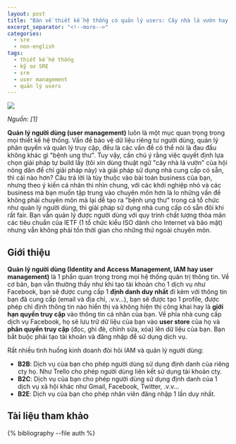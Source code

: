 ```yaml
---
layout: post
title: "Bàn về thiết kế hệ thống có quản lý users: Cây nhà lá vườn hay ăn sẵn?"
excerpt_separator: "<!--more-->"
categories:
  - sre
  - non-english
tags:
  - thiết kế hệ thống
  - kỹ sư SRE
  - sre
  - user management
  - quản lý users
---
```


![](https://images.ctfassets.net/kbkgmx9upatd/6kbL4HCOIufohPQq4dLuUg/b703a314b88daa939d62d7b0bf3e54fc/User_Profiles__1_.png)

_Nguồn: [1]_

__Quản lý người dùng (user management)__ luôn là một mục quan trọng trong mọi thiết kế hệ thống.
Vấn đề bảo vệ dữ liệu riêng tư người dùng, quản lý phân quyền và quản lý truy cập, đều là các vấn đề có thể nói là đau đầu không khác gì "bệnh ung thư".
Tuy vậy, cần chú ý rằng việc quyết định lựa chọn giải pháp tự build lấy (tôi xin dùng thuật ngữ "cây nhà lá vườn" của hội nông dân để chỉ giải pháp này) và giải pháp sử dụng nhà cung cấp có sẵn, thì cái nào hơn?
Câu trả lời là tùy thuộc vào bài toán business của bạn, nhưng theo ý kiến cá nhân thì nhìn chung, với các khởi nghiệp nhỏ và các business mà bạn muốn tập trung vào chuyên môn hơn là lo những vấn đề không phải chuyên môn mà lại dễ tạo ra "bệnh ung thư" trong cả tổ chức như quản lý người dùng, thì giải pháp sử dụng nhà cung cấp có sẵn đôi khi rất fair.
Bạn vẫn quản lý được người dùng với quy trình chất lượng thỏa mãn các tiêu chuẩn của IETF (1 tổ chức kiểu ISO dành cho Internet và bảo mật) nhưng vẫn không phải tốn thời gian cho những thứ ngoài chuyên môn.

<!--more-->
## Giới thiệu

__Quản lý người dùng (Identity and Access Management, IAM hay user management)__ là 1 phần quan trọng trong mọi hệ thống quản trị thông tin.
Về cơ bản, bạn vẫn thường thấy như khi tạo tài khoản cho 1 dịch vụ như Facebook, bạn sẽ được cung cấp 1 __định danh duy nhất__ đi kèm với thông tin bạn đã cung cấp (email và địa chỉ, .v.v...), bạn sẽ được tạo 1 profile, được phép chỉ định thông tin nào hiển thị và không hiện thị công khai hay là __giới hạn quyền truy cập__ vào thông tin cá nhân của bạn.
Về phía nhà cung cấp dịch vụ Facebook, họ sẽ lưu trữ dữ liệu của bạn vào __user store__ của họ và __phân quyền truy cập__ (đọc, ghi đè, chỉnh sửa, xóa) lên dữ liệu của bạn.
Bạn bắt buộc phải tạo tài khoản và đăng nhập để sử dụng dịch vụ.

Rất nhiều tình huống kinh doanh đòi hỏi IAM và quản lý người dùng:

* __B2B__: Dịch vụ của bạn cho phép người dùng sử dụng định danh của riêng cty họ. Như Trello cho phép người dùng liên kết sử dụng tài khoản cty.
* __B2C__: Dịch vụ của bạn cho phép người dùng sử dụng định danh của 1 dịch vụ xã hội khác như Gmail, Facebook, Twitter, .v.v...
* __B2E__: Dịch vụ của bạn cho phép nhân viên đăng nhập 1 lần duy nhất.

## Tài liệu tham khảo
{% bibliography --file auth %}